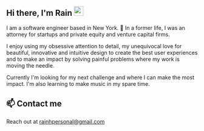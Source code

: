 <h2 align="left">Hi there, I'm Rain <img src="https://media.giphy.com/media/hvRJCLFzcasrR4ia7z/giphy.gif" width="25px"></h2>

<!-- [![Typing SVG](https://readme-typing-svg.herokuapp.com?color=%231CF7E3&size=28&duration=3000&width=1000&lines=Welcome+to+my+GitHub;Full+stack+software+engineer+and+former+tech+lawyer;)](https://git.io/typing-svg) -->

I am a software engineer based in New York. 🗽 In a former life, I was an attorney for startups and private equity and venture capital firms.  

I enjoy using my obsessive attention to detail, my unequivocal love for beautiful, innovative and intuitive design to create the best user experiences and to make an impact by solving painful problems where my work is moving the needle. 

Currently I'm looking for my next challenge and where I can make the most impact. I'm also learning to make music in my spare time. 
   
## 📫 Contact me 

Reach out at rainhpersonal@gmail.com

